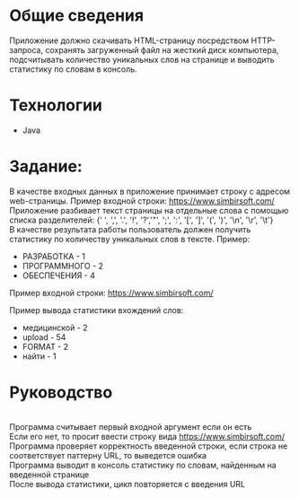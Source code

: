 # Общие сведения
Приложение должно скачивать HTML-страницу посредством HTTP-запроса, сохранять загруженный файл на жесткий диск компьютера, подсчитывать количество уникальных слов на странице и выводить статистику по словам в консоль.
# Технологии
* Java
# Задание:
В качестве входных данных в приложение принимает строку с адресом web-страницы. Пример входной строки: https://www.simbirsoft.com/
<br>Приложение разбивает текст страницы на отдельные слова с помощью списка разделителей: {' ', ',', '.', '!', '?','"', ';', ':', '[', ']', '(', ')', '\n', '\r', '\t'}
<br>В качестве результата работы пользователь должен получить статистику по количеству уникальных слов в тексте. Пример:
* РАЗРАБОТКА - 1
* ПРОГРАММНОГО - 2
* ОБЕСПЕЧЕНИЯ - 4

Пример входной строки:
https://www.simbirsoft.com/

Пример вывода статистики вхождений слов:
* медицинской - 2
* upload - 54
* FORMAT - 2
* найти - 1

# Руководство
<br>Программа считывает первый входной аргумент если он есть
<br>Если его нет, то просит ввести строку вида https://www.simbirsoft.com/
<br>Программа проверяет корректность введенной строки, если строка не соответствует паттерну URL, то выведется ошибка
<br>Программа выводит в консоль статистику по словам, найденным на введенной странице
<br>После вывода статистики, цикл повторяется с введения URL
